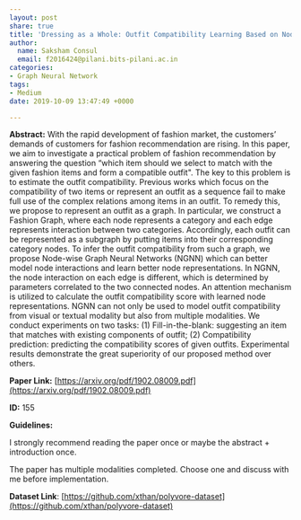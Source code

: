 ```yaml
---
layout: post
share: true
title: 'Dressing as a Whole: Outfit Compatibility Learning Based on Node-wise Graph Neural Networks (Paper ID: 155)'
author:
  name: Saksham Consul
  email: f2016424@pilani.bits-pilani.ac.in
categories:
- Graph Neural Network
tags:
- Medium
date: 2019-10-09 13:47:49 +0000

---
```

**Abstract:** With the rapid development of fashion market, the customers’ demands of customers for fashion recommendation are rising. In this paper, we aim to investigate a practical problem of fashion recommendation by answering the question “which item should we select to match with the given fashion items and form a compatible outfit". The key to this problem is to estimate the outfit compatibility. Previous works which focus on the compatibility of two items or represent an outfit as a sequence fail to make full use of the complex relations among items in an outfit. To remedy this, we propose to represent an outfit as a graph. In particular, we construct a Fashion Graph, where each node represents a category and each edge represents interaction between two categories. Accordingly, each outfit can be represented as a subgraph by putting items into their corresponding category nodes. To infer the outfit compatibility from such a graph, we propose Node-wise Graph Neural Networks (NGNN) which can better model node interactions and learn better node representations. In NGNN, the node interaction on each edge is different, which is determined by parameters correlated to the two connected nodes. An attention mechanism is utilized to calculate the outfit compatibility score with learned node representations. NGNN can not only be used to model outfit compatibility from visual or textual modality but also from multiple modalities. We conduct experiments on two tasks: (1) Fill-in-the-blank: suggesting an item that matches with existing components of outfit; (2) Compatibility prediction: predicting the compatibility scores of given outfits. Experimental results demonstrate the great superiority of our proposed method over others.

**Paper Link:** [https://arxiv.org/pdf/1902.08009.pdf](https://arxiv.org/pdf/1902.08009.pdf)

**ID:** 155

**Guidelines:**

 I strongly recommend reading the paper once or maybe the abstract + introduction once.

The paper has multiple modalities completed. Choose one and discuss with me before implementation. 

**Dataset Link**: [https://github.com/xthan/polyvore-dataset](https://github.com/xthan/polyvore-dataset)



